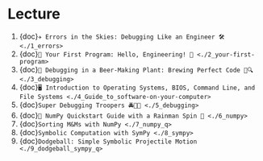 # Lecture
1. {doc}`✈️ Errors in the Skies: Debugging Like an Engineer 🛠️ <./1_errors>`
2. {doc}`📝 Your First Program: Hello, Engineering! 🚀 <./2_your-first-program>`
3. {doc}`🍺 Debugging in a Beer-Making Plant: Brewing Perfect Code 🐛🔍 <./3_debugging>`
4. {doc}`🖥️ Introduction to Operating Systems, BIOS, Command Line, and File Systems <./4_Guide_to_software-on-your-computer>`
5. {doc}`Super Debugging Troopers 🚔🐱‍👤 <./5_debugging>`
6. {doc}`🌟 NumPy Quickstart Guide with a Rainman Spin 🌟 <./6_numpy>`
7. {doc}`Sorting M&Ms with NumPy <./7_numpy_q>`
8. {doc}`Symbolic Computation with SymPy <./8_sympy>`
9. {doc}`Dodgeball: Simple Symbolic Projectile Motion <./9_dodgeball_sympy_q>`